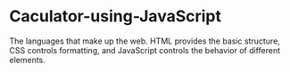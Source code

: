 # Caculator-using-JavaScript
The languages that make up the web. HTML provides the basic structure, CSS controls formatting, and JavaScript controls the behavior of different elements.
